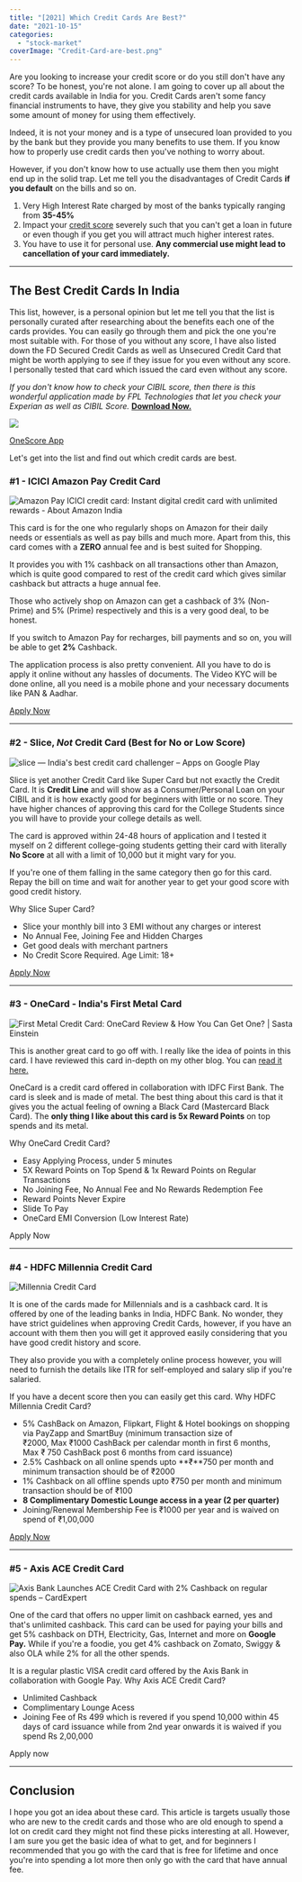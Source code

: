 ```yaml
---
title: "[2021] Which Credit Cards Are Best?"
date: "2021-10-15"
categories: 
  - "stock-market"
coverImage: "Credit-Card-are-best.png"
---
```


Are you looking to increase your credit score or do you still don't have any score? To be honest, you're not alone. I am going to cover up all about the credit cards available in India for you. Credit Cards aren't some fancy financial instruments to have, they give you stability and help you save some amount of money for using them effectively.

Indeed, it is not your money and is a type of unsecured loan provided to you by the bank but they provide you many benefits to use them. If you know how to properly use credit cards then you've nothing to worry about.

However, if you don't know how to use actually use them then you might end up in the solid trap. Let me tell you the disadvantages of Credit Cards **if you default** on the bills and so on.

1. Very High Interest Rate charged by most of the banks typically ranging from **35-45%**
2. Impact your [credit score](https://emadsblog.com/how-to-improve-credit-score-2021/) severely such that you can't get a loan in future or even though if you get you will attract much higher interest rates.
3. You have to use it for personal use. **Any commercial use might lead to cancellation of your card immediately.**

* * *

## The Best Credit Cards In India

This list, however, is a personal opinion but let me tell you that the list is personally curated after researching about the benefits each one of the cards provides. You can easily go through them and pick the one you're most suitable with. For those of you without any score, I have also listed down the FD Secured Credit Cards as well as Unsecured Credit Card that might be worth applying to see if they issue for you even without any score. I personally tested that card which issued the card even without any score.

_If you don't know how to check your CIBIL score, then there is this wonderful application made by FPL Technologies that let you check your Experian as well as CIBIL Score._ **[Download Now.](https://www.onescore.app/)**

![](https://lh3.googleusercontent.com/XRiyF0SGhPbaXOxedspqMrMXV_54Qm926iUa6hn2Snd_X9XzuBjATTPlDbAFQyJoqwR0RCE8fNfHjB2Qmft1eJqZkRbupqKov4r-XIbHESmsSGX6ZZsVCJ6DM8wzb-2Xls0l4giB-FX30Wq6a1zLXo_Q3jQd-NhAhgJud4AfSLEOAUmwe-x5FdmdUDJzdktxo0PAGavqSgU-bEeT4sCI7vkmHr3DDCm0ju3mpRdbapFNqON-mDUm7wRq0c8sietYkQybiZlsUJa3S5ov9AINtg7uOsKA84IFGyQYjyw_rYEDgEErqQ98SFcUJusvj6w4t85CvuzSWQxMOsjj66yi1xoBqgZmQIyELXsoTF59W0z6kCDRlx_uPkvplt4S9Pchk03fmksgvyfBjwnpwoAWBlmmaPNomCXdBqrqEENPBd83oYN3WrhJ99ZeXLuiFeOfFFgKWGfNkIuUXdOt4b8ymnAIonP922-0BPbdeuaOKoiqI__0n8jTDVgA7GKstU5jd79eEVzlgECcX2Z_TYFVES5RTg_kXIS3iOKODXSJb-f3G1K1or_ahImp8TamCsdlj4xdSNJzTTGo2piGhOp7ppY3sXsly0yR952n16o5nyKOmBCAsBkj2M9hmubVx1ZYihf6-H6pC3rFwmA6kHQIb29SW7KJiLmx4DX64wnqo9g5Lcfh95B3C695falOV-qL5VmVZXe-f9_CE9OakA=w750-h381-no?authuser=0)

[OneScore App](https://www.onescore.app/)

Let's get into the list and find out which credit cards are best.

### #1 - ICICI Amazon Pay Credit Card

![Amazon Pay ICICI credit card: Instant digital credit card with unlimited  rewards - About Amazon India](images/cbcc-card-3x.jpg)

This card is for the one who regularly shops on Amazon for their daily needs or essentials as well as pay bills and much more. Apart from this, this card comes with a **ZERO** annual fee and is best suited for Shopping.

It provides you with 1% cashback on all transactions other than Amazon, which is quite good compared to rest of the credit card which gives similar cashback but attracts a huge annual fee.

Those who actively shop on Amazon can get a cashback of 3% (Non-Prime) and 5% (Prime) respectively and this is a very good deal, to be honest.

If you switch to Amazon Pay for recharges, bill payments and so on, you will be able to get **2%** Cashback.

The application process is also pretty convenient. All you have to do is apply it online without any hassles of documents. The Video KYC will be done online, all you need is a mobile phone and your necessary documents like PAN & Aadhar.

[Apply Now](https://www.icicibank.com/disclaimer/personal-banking/cards/consumer-cards/credit-card/amazon-pay.page?ITM=nli_cms_CC_amazon_applynow_btn)

* * *

### #2 - Slice, _Not_ Credit Card (Best for No or Low Score)

![slice — India's best credit card challenger – Apps on Google Play](https://play-lh.googleusercontent.com/TA4iVnz5rxK8agZxZ3Dte0bWuoZFtmoEqaBUEUpYXwRa2DU1Va8_8tLsrmbBlUMCvkA)

Slice is yet another Credit Card like Super Card but not exactly the Credit Card. It is **Credit Line** and will show as a Consumer/Personal Loan on your CIBIL and it is how exactly good for beginners with little or no score. They have higher chances of approving this card for the College Students since you will have to provide your college details as well.

The card is approved within 24-48 hours of application and I tested it myself on 2 different college-going students getting their card with literally **No Score** at all with a limit of 10,000 but it might vary for you.

If you're one of them falling in the same category then go for this card. Repay the bill on time and wait for another year to get your good score with good credit history.

Why Slice Super Card?

- Slice your monthly bill into 3 EMI without any charges or interest
- No Annual Fee, Joining Fee and Hidden Charges
- Get good deals with merchant partners
- No Credit Score Required. Age Limit: 18+

[Apply Now](https://www.sliceit.com/)

* * *

### #3 - OneCard - India's First Metal Card

![First Metal Credit Card: OneCard Review & How You Can Get One? | Sasta  Einstein](images/OneCard-scaled.jpg)

This is another great card to go off with. I really like the idea of points in this card. I have reviewed this card in-depth on my other blog. You can [read it here.](https://sastaeinstein.com/onecard-credit-card-review/)

OneCard is a credit card offered in collaboration with IDFC First Bank. The card is sleek and is made of metal. The best thing about this card is that it gives you the actual feeling of owning a Black Card (Mastercard Black Card). The **only thing I like about this card is 5x Reward Points** on top spends and its metal.

Why OneCard Credit Card?

- Easy Applying Process, under 5 minutes
- 5X Reward Points on Top Spend & 1x Reward Points on Regular Transactions
- No Joining Fee, No Annual Fee and No Rewards Redemption Fee
- Reward Points Never Expire
- Slide To Pay
- OneCard EMI Conversion (Low Interest Rate)

Apply Now

* * *

### #4 - HDFC Millennia Credit Card

![Millennia Credit Card](images/Millennia-CC.png)

It is one of the cards made for Millennials and is a cashback card. It is offered by one of the leading banks in India, HDFC Bank. No wonder, they have strict guidelines when approving Credit Cards, however, if you have an account with them then you will get it approved easily considering that you have good credit history and score.

They also provide you with a completely online process however, you will need to furnish the details like ITR for self-employed and salary slip if you're salaried.

If you have a decent score then you can easily get this card. Why HDFC Millennia Credit Card?

- 5% CashBack on Amazon, Flipkart, Flight & Hotel bookings on shopping via PayZapp and SmartBuy (minimum transaction size of ₹2000, Max ₹1000 CashBack per calendar month in first 6 months, Max ₹ 750 CashBack post 6 months from card issuance)
- 2.5% Cashback on all online spends upto **₹**750 per month and minimum transaction should be of ₹2000
- 1% Cashback on all offline spends upto ₹750 per month and minimum transaction should be of ₹100
- **8 Complimentary Domestic Lounge access in a year (2 per quarter)**
- Joining/Renewal Membership Fee is ₹1000 per year and is waived on spend of ₹1,00,000

[Apply Now](https://www.hdfcbank.com/personal/pay/cards/millennia-cards/millennia-credit-card)

* * *

### #5 - Axis ACE Credit Card

![Axis Bank Launches ACE Credit Card with 2% Cashback on regular spends –  CardExpert](images/axis-bank-ace-credit-card-1.jpg)

One of the card that offers no upper limit on cashback earned, yes and that's unlimited cashback. This card can be used for paying your bills and get 5% cashback on DTH, Electricity, Gas, Internet and more on **Google Pay.** While if you're a foodie, you get 4% cashback on Zomato, Swiggy & also OLA while 2% for all the other spends.

It is a regular plastic VISA credit card offered by the Axis Bank in collaboration with Google Pay. Why Axis ACE Credit Card?

- Unlimited Cashback
- Complimentary Lounge Acess
- Joining Fee of Rs 499 which is revered if you spend 10,000 within 45 days of card issuance while from 2nd year onwards it is waived if you spend Rs 2,00,000

Apply now

* * *

## Conclusion

I hope you got an idea about these card. This article is targets usually those who are new to the credit cards and those who are old enough to spend a lot on credit card they might not find these picks interesting at all. However, I am sure you get the basic idea of what to get, and for beginners I recommended that you go with the card that is free for lifetime and once you're into spending a lot more then only go with the card that have annual fee.
